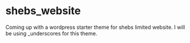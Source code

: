 # shebs_website

Coming up with a wordpress starter theme for shebs limited website. 
I will be using _underscores for this theme. 
